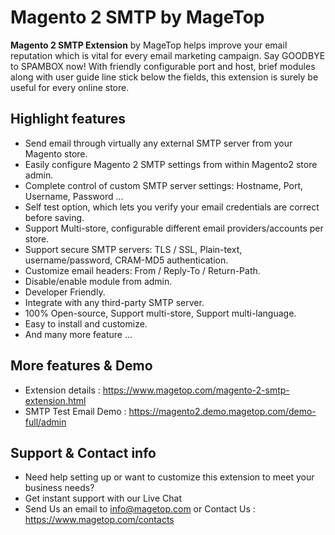 # Magento 2 SMTP by MageTop

**Magento 2 SMTP Extension** by MageTop helps improve your email reputation which is vital for every email marketing campaign. Say GOODBYE to SPAMBOX now! With friendly configurable port and host, brief modules along with user guide line stick below the fields, this extension is surely be useful for every online store.

## Highlight features

- Send email through virtually any external SMTP server from your Magento store.
- Easily configure Magento 2 SMTP settings from within Magento2 store admin.
- Complete control of custom SMTP server settings: Hostname, Port, Username, Password ...
- Self test option, which lets you verify your email credentials are correct before saving.
- Support Multi-store, configurable different email providers/accounts per store.
- Support secure SMTP servers: TLS / SSL, Plain-text, username/password, CRAM-MD5 authentication.
- Customize email headers: From / Reply-To / Return-Path.
- Disable/enable module from admin.
- Developer Friendly.
- Integrate with any third-party SMTP server.
- 100% Open-source, Support multi-store, Support multi-language.
- Easy to install and customize.
- And many more feature ...

## More features & Demo

- Extension details : https://www.magetop.com/magento-2-smtp-extension.html
- SMTP Test Email Demo : https://magento2.demo.magetop.com/demo-full/admin

## Support & Contact info

- Need help setting up or want to customize this extension to meet your business needs? 
- Get instant support with our Live Chat
- Send Us an email to info@magetop.com or Contact Us : https://www.magetop.com/contacts
